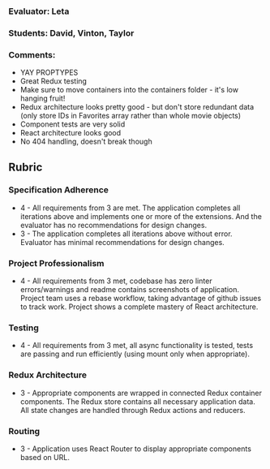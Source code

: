 ### Evaluator: Leta
### Students: David, Vinton, Taylor
### Comments:

* YAY PROPTYPES
* Great Redux testing
* Make sure to move containers into the containers folder - it's low hanging fruit!
* Redux architecture looks pretty good - but don't store redundant data (only store IDs in Favorites array rather than whole movie objects)
* Component tests are very solid
* React architecture looks good
* No 404 handling, doesn't break though

## Rubric

### Specification Adherence

* 4 - All requirements from 3 are met. The application completes all iterations above and implements one or  more of the extensions. And the evaluator has no recommendations for design changes.
* 3 - The application completes all iterations above without error. Evaluator has minimal recommendations for design changes.

### Project Professionalism

* 4 - All requirements from 3 met, codebase has zero linter errors/warnings and readme contains screenshots of application. Project team uses a rebase workflow, taking advantage of github issues to track work. Project shows a complete mastery of React architecture.

### Testing

* 4 - All requirements from 3 met, all async functionality is tested, tests are passing and run efficiently (using mount only when appropriate).

### Redux Architecture

* 3 - Appropriate components are wrapped in connected Redux container components. The Redux store contains all necessary      application data. All state changes are handled through Redux actions and reducers.

### Routing

* 3 - Application uses React Router to display appropriate components based on URL.
